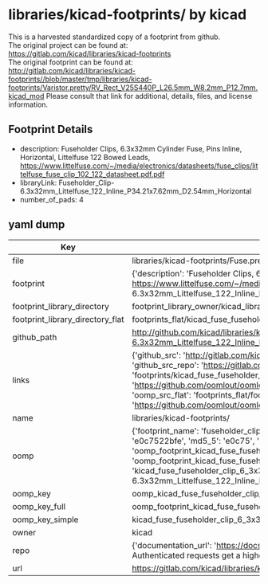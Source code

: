 # libraries/kicad-footprints/ by kicad  
This is a harvested standardized copy of a footprint from github.  
The original project can be found at:  
https://gitlab.com/kicad/libraries/kicad-footprints  
The original footprint can be found at:
http://gitlab.com/kicad/libraries/kicad-footprints//blob/master/tmp/libraries/kicad-footprints/Varistor.pretty/RV_Rect_V25S440P_L26.5mm_W8.2mm_P12.7mm.kicad_mod
Please consult that link for additional, details, files, and license information.  
## Footprint Details
* description: Fuseholder Clips, 6.3x32mm Cylinder Fuse, Pins Inline, Horizontal, Littelfuse 122 Bowed Leads, https://www.littelfuse.com/~/media/electronics/datasheets/fuse_clips/littelfuse_fuse_clip_102_122_datasheet.pdf.pdf  
* libraryLink: Fuseholder_Clip-6.3x32mm_Littelfuse_122_Inline_P34.21x7.62mm_D2.54mm_Horizontal  
* number_of_pads: 4  
## yaml dump  
| Key | Value |  
| --- | --- |  
| file | libraries/kicad-footprints/Fuse.pretty/Fuseholder_Clip-6.3x32mm_Littelfuse_122_Inline_P34.21x7.62mm_D2.54mm_Horizontal.kicad_mod |  
| footprint | {'description': 'Fuseholder Clips, 6.3x32mm Cylinder Fuse, Pins Inline, Horizontal, Littelfuse 122 Bowed Leads, https://www.littelfuse.com/~/media/electronics/datasheets/fuse_clips/littelfuse_fuse_clip_102_122_datasheet.pdf.pdf', 'libraryLink': 'Fuseholder_Clip-6.3x32mm_Littelfuse_122_Inline_P34.21x7.62mm_D2.54mm_Horizontal', 'number_of_pads': 4} |  
| footprint_library_directory | footprint_library_owner/kicad_libraries/kicad-footprints/ |  
| footprint_library_directory_flat | footprints_flat/kicad_fuse_fuseholder_clip_6_3x32mm_littelfuse_122_inline_p34_21x7_62mm_d2_54mm_horizontal/working |  
| github_path | http://github.com/kicad/libraries/kicad-footprints//blob/master/tmp/libraries/kicad-footprints/Fuse.pretty/Fuseholder_Clip-6.3x32mm_Littelfuse_122_Inline_P34.21x7.62mm_D2.54mm_Horizontal.kicad_mod |  
| links | {'github_src': 'http://gitlab.com/kicad/libraries/kicad-footprints//blob/master/tmp/libraries/kicad-footprints/Varistor.pretty/RV_Rect_V25S440P_L26.5mm_W8.2mm_P12.7mm.kicad_mod', 'github_src_repo': 'https://gitlab.com/kicad/libraries/kicad-footprints', 'oomp_bot': 'footprints/kicad_fuse_fuseholder_clip_6_3x32mm_littelfuse_122_inline_p34_21x7_62mm_d2_54mm_horizontal/working', 'oomp_bot_github': 'https://github.com/oomlout/oomlout_oomp_footprint_bot/tree/main/footprints/kicad_fuse_fuseholder_clip_6_3x32mm_littelfuse_122_inline_p34_21x7_62mm_d2_54mm_horizontal/working', 'oomp_src_flat': 'footprints_flat/footprints_flat/kicad_fuse_fuseholder_clip_6_3x32mm_littelfuse_122_inline_p34_21x7_62mm_d2_54mm_horizontal/working', 'oomp_src_flat_github': 'https://github.com/oomlout/oomlout_oomp_footprint_src/tree/main/footprints_flat/kicad_fuse_fuseholder_clip_6_3x32mm_littelfuse_122_inline_p34_21x7_62mm_d2_54mm_horizontal/working'} |  
| name | libraries/kicad-footprints/ |  
| oomp | {'footprint_name': 'fuseholder_clip_6_3x32mm_littelfuse_122_inline_p34_21x7_62mm_d2_54mm_horizontal', 'library_name': 'fuse', 'md5': 'e0c7522bfe1cba64d8f45b49aeb11f33', 'md5_10': 'e0c7522bfe', 'md5_5': 'e0c75', 'md5_6': 'e0c752', 'oomp_key': 'oomp_kicad_fuse_fuseholder_clip_6_3x32mm_littelfuse_122_inline_p34_21x7_62mm_d2_54mm_horizontal', 'oomp_key_extra': 'oomp_footprint_kicad_fuse_fuseholder_clip_6_3x32mm_littelfuse_122_inline_p34_21x7_62mm_d2_54mm_horizontal', 'oomp_key_full': 'oomp_footprint_kicad_fuse_fuseholder_clip_6_3x32mm_littelfuse_122_inline_p34_21x7_62mm_d2_54mm_horizontal_e0c752', 'oomp_key_simple': 'kicad_fuse_fuseholder_clip_6_3x32mm_littelfuse_122_inline_p34_21x7_62mm_d2_54mm_horizontal', 'original_filename': 'libraries/kicad-footprints/Fuse.pretty/Fuseholder_Clip-6.3x32mm_Littelfuse_122_Inline_P34.21x7.62mm_D2.54mm_Horizontal.kicad_mod', 'owner_name': 'kicad'} |  
| oomp_key | oomp_kicad_fuse_fuseholder_clip_6_3x32mm_littelfuse_122_inline_p34_21x7_62mm_d2_54mm_horizontal |  
| oomp_key_full | oomp_footprint_kicad_fuse_fuseholder_clip_6_3x32mm_littelfuse_122_inline_p34_21x7_62mm_d2_54mm_horizontal |  
| oomp_key_simple | kicad_fuse_fuseholder_clip_6_3x32mm_littelfuse_122_inline_p34_21x7_62mm_d2_54mm_horizontal |  
| owner | kicad |  
| repo | {'documentation_url': 'https://docs.github.com/rest/overview/resources-in-the-rest-api#rate-limiting', 'message': "API rate limit exceeded for 84.66.173.59. (But here's the good news: Authenticated requests get a higher rate limit. Check out the documentation for more details.)"} |  
| url | https://gitlab.com/kicad/libraries/kicad-footprints |  

